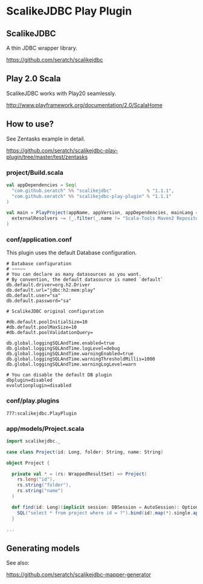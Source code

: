# ScalikeJDBC Play Plugin

## ScalikeJDBC

A thin JDBC wrapper library.

https://github.com/seratch/scalikejdbc

## Play 2.0 Scala

ScalikeJDBC works with Play20 seamlessly.

http://www.playframework.org/documentation/2.0/ScalaHome

## How to use?

See Zentasks example in detail.

https://github.com/seratch/scalikejdbc-play-plugin/tree/master/test/zentasks

### project/Build.scala

```scala
val appDependencies = Seq(
  "com.github.seratch" %% "scalikejdbc"             % "1.1.1",
  "com.github.seratch" %% "scalikejdbc-play-plugin" % "1.1.1"
)

val main = PlayProject(appName, appVersion, appDependencies, mainLang = SCALA).settings(
  externalResolvers ~= (_.filter(_.name != "Scala-Tools Maven2 Repository"))
)
```

### conf/application.conf

This plugin uses the default Database configuration.

```
# Database configuration
# ~~~~~ 
# You can declare as many datasources as you want.
# By convention, the default datasource is named `default`
db.default.driver=org.h2.Driver
db.default.url="jdbc:h2:mem:play"
db.default.user="sa"
db.default.password="sa"

# ScalikeJDBC original configuration

#db.default.poolInitialSize=10
#db.default.poolMaxSize=10
#db.default.poolValidationQuery=

db.global.loggingSQLAndTime.enabled=true
db.global.loggingSQLAndTime.logLevel=debug
db.global.loggingSQLAndTime.warningEnabled=true
db.global.loggingSQLAndTime.warningThresholdMillis=1000
db.global.loggingSQLAndTime.warningLogLevel=warn

# You can disable the default DB plugin
dbplugin=disabled
evolutionplugin=disabled
```

### conf/play.plugins

```
777:scalikejdbc.PlayPlugin
```

### app/models/Project.scala

```scala
import scalikejdbc._

case class Project(id: Long, folder: String, name: String)

object Project {

  private val * = (rs: WrappedResultSet) => Project(
    rs.long("id"), 
    rs.string("folder"), 
    rs.string("name")
  )

  def find(id: Long)(implicit session: DBSession = AutoSession): Option[Project] = {
    SQL("select * from project where id = ?").bind(id).map(*).single.apply()
  }

...
```

## Generating models

See also:

https://github.com/seratch/scalikejdbc-mapper-generator


